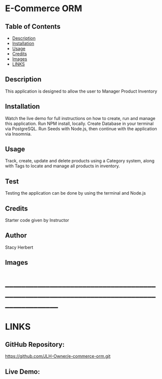 # E-Commerce ORM

## Table of Contents
- [Description](#description)
- [Installation](#installation)
- [Usage](#usage)
- [Credits](#credits)
- [Images](#images)
- [LINKS](#LINKS)

## Description
This application is designed to allow the user to Manager Product Inventory 

## Installation 
Watch the live demo for full instructions on how to create, run and manage this application. Run NPM install, locally. Create Database in your terminal via PostgreSQL. Run Seeds with Node.js, then continue with the application via Insomnia. 

## Usage
Track, create, update and delete products using a Category system, along with Tags to locate and manage all products in inventory.

## Test
Testing the application can be done by using the terminal and Node.js

## Credits
Starter code given by Instructor

## Author
Stacy Herbert

## Images


# _______________________________________________________________________________________

# LINKS

## GitHub Repository: 
https://github.com/JLH-Owner/e-commerce-orm.git

## Live Demo: 
